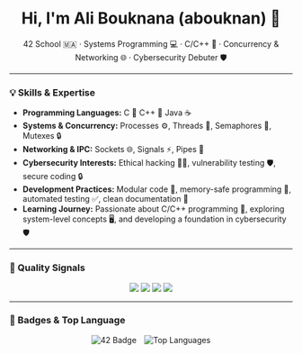 <!-- STATIC/HUMAN SECTION: safe to edit -->
<h1 align="center">Hi, I'm Ali Bouknana (abouknan) 👋</h1>

<p align="center">
42 School 🇲🇦 · Systems Programming 💻 · C/C++ 🔧 · Concurrency & Networking 🌐 · Cybersecurity Debuter 🛡️
</p>

---

### 💡 Skills & Expertise

- **Programming Languages:** C 🔹 C++ 🔹 Java ☕  
- **Systems & Concurrency:** Processes ⚙️, Threads 🧵, Semaphores 🔐, Mutexes 🔒  
- **Networking & IPC:** Sockets 🌐, Signals ⚡, Pipes 🔄  
- **Cybersecurity Interests:** Ethical hacking 🕵️‍♂️, vulnerability testing 🛡️, secure coding 🔒  
- **Development Practices:** Modular code 🧩, memory-safe programming 💾, automated testing ✅, clean documentation 📄  
- **Learning Journey:** Passionate about C/C++ programming 🚀, exploring system-level concepts 🖥️, and developing a foundation in cybersecurity 🛡️  

---

### 🧪 Quality Signals

<p align="center">
  <img src="https://img.shields.io/badge/Docs-Ready-brightgreen?style=for-the-badge&logo=readthedocs" />
  <img src="https://img.shields.io/badge/Tests-Automated-blue?style=for-the-badge&logo=githubactions" />
  <img src="https://img.shields.io/badge/Static_Analysis-Clean-critical?style=for-the-badge&logo=sonarqube" />
  <img src="https://img.shields.io/badge/CI-GitHub_Actions-lightgrey?style=for-the-badge&logo=github" />
</p>

---

### 🔗 Badges & Top Language
<p align="center">
  <img src="https://badge.mediaplus.ma/star/abouknan" alt="42 Badge" style="display:inline-block; margin-right:10px;" />
  <img src="https://github-readme-stats.vercel.app/api/top-langs/?username=abouknan&layout=compact&theme=radical" alt="Top Languages" style="display:inline-block;" />
</p>
